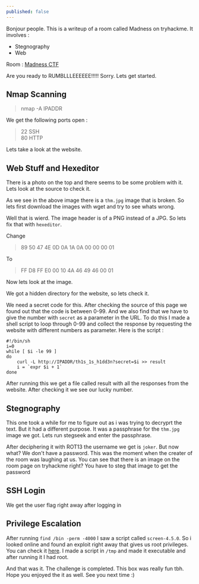 ```yaml
---
published: false
---
```


Bonjour people. This is a writeup of a room called Madness on tryhackme. It involves : 

- Stegnography
- Web

Room : [Madness CTF](https://tryhackme.com/room/madness)

Are you ready to RUMBLLLEEEEEE!!!!! Sorry. Lets get started.

## Nmap Scanning

> nmap -A IPADDR

We get the following ports open :

> 22 SSH                                                                                                     
  80 HTTP

Lets take a look at the website.

## Web Stuff and Hexeditor

There is a photo on the top and there seems to be some problem with it. Lets look at the source to check it.

As we see in the above image there is a ```thm.jpg``` image that is broken. So lets first download the images with wget and try to see whats wrong.

Well that is wierd. The image header is of a PNG instead of a JPG. So lets fix that with ```hexeditor```.

Change 

> 89 50 47 4E   0D 0A 1A 0A   00 00 00 01

To

> FF D8 FF E0   00 10 4A 46   49 46 00 01

Now lets look at the image.

We got a hidden directory for the website, so lets check it. 

We need a secret code for this. After checking the source of this page we found out that the code is between 0-99. And we also find that we have to give the number with ```secret``` as a parameter in the URL. To do this I made a shell script to loop through 0-99 and collect the response by requesting the website with different numbers as parameter. Here is the script :

```
#!/bin/sh
i=0
while [ $i -le 99 ]
do 
	curl -L http://IPADDR/th1s_1s_h1dd3n?secret=$i >> result
   	i = `expr $i + 1`
done
```

After running this we get a file called result with all the responses from the website. After checking it we see our lucky number.

## Stegnography

This one took a while for me to figure out as i was trying to decryprt the text. But it had a different purpose. It was a passphrase for the ```thm.jpg``` image we got. Lets run stegseek and enter the passphrase.

After deciphering it with ROT13 the username we get is ```joker```. But now what? We don't have a password. This was the moment when the creater of the room was laughing at us. You can see that there is an image on the room page on tryhackme right? You have to steg that image to get the password

## SSH Login

We get the user flag right away after logging in

## Privilege Escalation

After running ```find /bin -perm -4000``` I saw a script called ```screen-4.5.0```. So i looked online and found an exploit right away that gives us root privileges. You can check it [here](https://www.exploit-db.com/exploits/41154). I made a script in ```/tmp``` and made it executable and after running it I had root.

And that was it. The challenge is completed. This box was really fun tbh. Hope you enjoyed the it as well. See you next time :)


